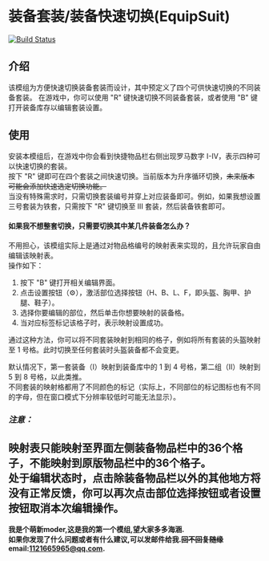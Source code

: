 # 装备套装/装备快速切换(EquipSuit)
[![Build Status](https://img.shields.io/badge/MinecraftForge-1.19.x-brightgreen)](https://github.com/MinecraftForge/MinecraftForge?branch=1.19.x)
## 介绍
该模组为方便快速切换装备套装而设计，其中预定义了四个可供快速切换的不同装备套装。 
在游戏中，你可以使用 "R" 键快速切换不同装备套装，或者使用 "B" 键打开装备库存以编辑套装设置。  
## 使用
安装本模组后，在游戏中你会看到快捷物品栏右侧出现罗马数字 I-IV，表示四种可以快速切换的套装。  
按下 "R" 键即可在四个套装之间快速切换。当前版本为升序循环切换，~~未来版本可能会添加快速选定切换功能。~~  
当没有特殊需求时，只需切换套装编号并穿上对应装备即可。例如，如果我想设置三号套装为铁套，只需按下 "R" 键切换至 III 套装，然后装备铁套即可。    
  
#### 如果我不想整套切换，只需要切换其中某几件装备怎么办？  
不用担心，该模组实际上是通过对物品格编号的映射表来实现的，且允许玩家自由编辑该映射表。  
操作如下：  
1. 按下 "B" 键打开相关编辑界面。  
2. 点击设置按钮（⚙），激活部位选择按钮（H、B、L、F，即头盔、胸甲、护腿、鞋子）。  
3. 选择你要编辑的部位，然后单击你想要映射的装备格。  
4. 当对应标签标记该格子时，表示映射设置成功。  
  
通过这种方法，你可以将不同套装映射到相同的格子，例如将所有套装的头盔映射至 1 号格。此时切换至任何套装时头盔装备都不会变更。  
  
默认情况下，第一套装备（I）映射到装备库中的 1 到 4 号格，第二组（II）映射到 5 到 8 号格，以此类推。  
不同套装的映射格都用了不同颜色的标记（实际上，不同部位的标记图标也有不同的字母，但在窗口模式下分辨率较低时可能无法显示）。

  
### *注意：*
**映射表只能映射至界面左侧装备物品栏中的36个格子，不能映射到原版物品栏中的36个格子。  
处于编辑状态时，点击除装备物品栏以外的其他地方将没有正常反馈，你可以再次点击部位选择按钮或者设置按钮取消本次编辑操作。**  
--- 
**我是个萌新moder,这是我的第一个模组,望大家多多海涵.  
如果你发现了什么问题或者有什么建议,可以发邮件给我.~~回不回复随缘~~  
email:1121665965@qq.com.**  

